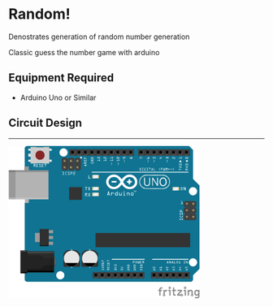 # Random!
Denostrates generation of random number generation

Classic guess the number game with arduino

## Equipment Required
* Arduino Uno or Similar

## Circuit Design
***

<img src="../arduino_uno.png" height="300">
